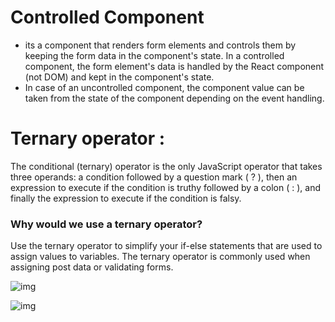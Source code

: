 # Controlled Component  
+ its a component that renders form elements and controls them by keeping the form data in the component's state. In a controlled component, the form element's data is handled by the React component (not DOM) and kept in the component's state.  
+ In case of an uncontrolled component, the component value can be taken from the state of the component depending on the event handling.  


# Ternary operator :
The conditional (ternary) operator is the only JavaScript operator that takes three operands: a condition followed by a question mark ( ? ), then an expression to execute if the condition is truthy followed by a colon ( : ), and finally the expression to execute if the condition is falsy.  

### Why would we use a ternary operator?
Use the ternary operator to simplify your if-else statements that are used to assign values to variables. The ternary operator is commonly used when assigning post data or validating forms.  

![img](https://media.geeksforgeeks.org/wp-content/uploads/20190920110229/Conditional-or-Ternary-Operator-__-in-C_C.jpg)  

![img](https://www.codegrepper.com/codeimages/ternary-operator-html.png)    


